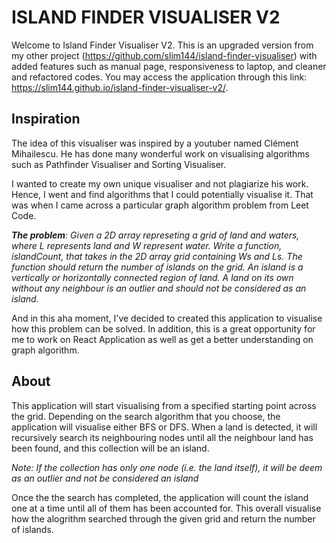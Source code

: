 # ISLAND FINDER VISUALISER V2

Welcome to Island Finder Visualiser V2. This is an upgraded version from my other project (https://github.com/slim144/island-finder-visualiser) with added features such as manual page, responsiveness to laptop, and cleaner and refactored codes. You may access the application through this link: https://slim144.github.io/island-finder-visualiser-v2/.

## Inspiration
The idea of this visualiser was inspired by a youtuber named Clément Mihailescu. He has done many wonderful work on visualising algorithms such as Pathfinder Visualiser and Sorting Visualiser.

I wanted to create my own unique visualiser and not plagiarize his work. Hence, I went and find algorithms that I could potentially visualise it. That was when I came across a particular graph algorithm problem from Leet Code.

***The problem**:
Given a 2D array represeting a grid of land and waters, where L represents land and W represent water. Write a function, islandCount, that takes in the 2D array grid containing Ws and Ls. The function should return the number of islands on the grid. An island is a vertically or horizontally connected region of land. A land on its own without any neighbour is an outlier and should not be considered as an island.*

And in this aha moment, I've decided to created this application to visualise how this problem can be solved. In addition, this is a great opportunity for me to work on React Application as well as get a better understanding on graph algorithm.

## About
This application will start visualising from a specified starting point across the grid. Depending on the search algorithm that you choose, the application will visualise either BFS or DFS. When a land is detected, it will recursively search its neighbouring nodes until all the neighbour land has been found, and this collection will be an island.

*Note: If the collection has only one node (i.e. the land itself), it will be deem as an outlier and not be considered an island*

Once the the search has completed, the application will count the island one at a time until all of them has been accounted for. This overall visualise how the alogrithm searched through the given grid and return the number of islands.
